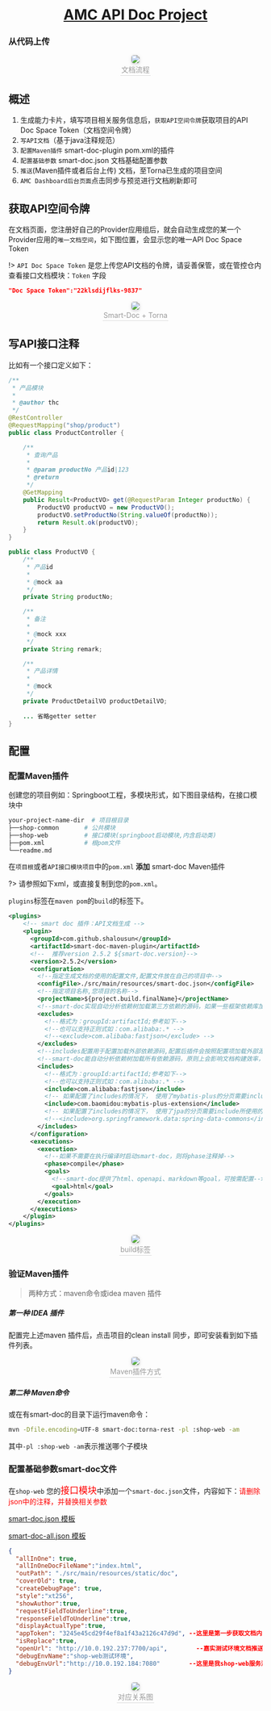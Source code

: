 <h1 align="center"><a href="https://code.jsfund.cn/platform/client/component/amc/amc-doc" target="_blank">AMC API Doc Project</a></h1>

### 从代码上传

<center>    <img style="border-radius: 0.3125em;    box-shadow: 0 2px 4px 0 rgba(34,36,38,.12),0 2px 10px 0 rgba(34,36,38,.08);"     src="./image/doc-pipe.svg">    <br>    <div style="color:orange; border-bottom: 1px solid #d9d9d9;    display: inline-block;    color: #999;    padding: 2px;">文档流程</div> </center>

## 概述

1. 生成能力卡片，填写项目相关服务信息后，`获取API空间令牌`获取项目的API Doc Space Token（文档空间令牌）
2. `写API文档`（基于java注释规范）
3. `配置Maven插件` smart-doc-plugin pom.xml的插件
4. `配置基础参数` smart-doc.json 文档基础配置参数
5. `推送`(Maven插件或者后台上传) 文档，至Torna已生成的项目空间
6. `AMC Dashboard后台页面`点击同步与预览进行文档刷新即可

## 获取API空间令牌

在文档页面，您注册好自己的Provider应用组后，就会自动生成您的某一个Provider应用的`唯一文档空间`，如下图位置，会显示您的唯一API Doc Space Token

!> `API Doc Space Token` 是您上传您API文档的令牌，请妥善保管，或在管控仓内查看接口文档模块：`Token` 字段


```json
"Doc Space Token":"22klsdijflks-9837"
```

<center>    <img style="border-radius: 0.3125em;    box-shadow: 0 2px 4px 0 rgba(34,36,38,.12),0 2px 10px 0 rgba(34,36,38,.08);"     src="../image/provider-2.png">    <br>    <div style="color:orange; border-bottom: 1px solid #d9d9d9;    display: inline-block;    color: #999;    padding: 2px;">Smart-Doc + Torna</div> </center>

## 写API接口注释

比如有一个接口定义如下：

```java
/**
 * 产品模块
 *
 * @author thc
 */
@RestController
@RequestMapping("shop/product")
public class ProductController {

    /**
     * 查询产品
     *
     * @param productNo 产品id|123
     * @return
     */
    @GetMapping
    public Result<ProductVO> get(@RequestParam Integer productNo) {
        ProductVO productVO = new ProductVO();
        productVO.setProductNo(String.valueOf(productNo));
        return Result.ok(productVO);
    }
}

public class ProductVO {
    /**
     * 产品id
     *
     * @mock aa
     */
    private String productNo;

    /**
     * 备注
     *
     * @mock xxx
     */
    private String remark;

    /**
     * 产品详情
     *
     * @mock
     */
    private ProductDetailVO productDetailVO;
    
    ... 省略getter setter   
}
```



## 配置

### 配置Maven插件

创建您的项目例如：Springboot工程，多模块形式，如下图目录结构，在接口模块中

```bash
your-project-name-dir  # 项目根目录 
├──shop-common       # 公共模块
├──shop-web          # 接口模块(springboot启动模块,内含启动类) 
├──pom.xml           # 根pom文件
└──readme.md
```

在`项目根`或者`API接口模块项目`中的`pom.xml` **添加** smart-doc Maven插件

?> 请参照如下xml，或直接复制到您的`pom.xml`。

`plugins`标签在`maven pom`的`build`的标签下。

```xml
<plugins>
    <!-- smart doc 插件：API文档生成 -->
    <plugin>
      <groupId>com.github.shalousun</groupId>
      <artifactId>smart-doc-maven-plugin</artifactId>
      <!--  推荐version 2.5.2 ${smart-doc.version}-->
      <version>2.5.2</version> 
      <configuration>
        <!--指定生成文档的使用的配置文件,配置文件放在自己的项目中-->
        <configFile>./src/main/resources/smart-doc.json</configFile>
        <!--指定项目名称,您项目的名称-->
        <projectName>${project.build.finalName}</projectName>
        <!--smart-doc实现自动分析依赖树加载第三方依赖的源码，如果一些框架依赖库加载不到导致报错，这时请使用excludes排除掉-->
        <excludes>
          <!--格式为：groupId:artifactId;参考如下-->
          <!--也可以支持正则式如：com.alibaba:.* -->
          <!--<exclude>com.alibaba:fastjson</exclude> -->
        </excludes>
        <!--includes配置用于配置加载外部依赖源码,配置后插件会按照配置项加载外部源代码而不是自动加载所有，因此使用时需要注意-->
        <!--smart-doc能自动分析依赖树加载所有依赖源码，原则上会影响文档构建效率，因此你可以使用includes来让插件加载你配置的组件-->
        <includes>
          <!--格式为：groupId:artifactId;参考如下-->
          <!--也可以支持正则式如：com.alibaba:.* -->
          <include>com.alibaba:fastjson</include>
          <!-- 如果配置了includes的情况下， 使用了mybatis-plus的分页需要include所使用的源码包 -->
          <include>com.baomidou:mybatis-plus-extension</include>
          <!-- 如果配置了includes的情况下， 使用了jpa的分页需要include所使用的源码包 -->
          <!--<include>org.springframework.data:spring-data-commons</include> -->
        </includes>
      </configuration>
      <executions>
        <execution>
          <!--如果不需要在执行编译时启动smart-doc，则将phase注释掉-->
          <phase>compile</phase>
          <goals>
            <!--smart-doc提供了html、openapi、markdown等goal，可按需配置-->
            <goal>html</goal>
          </goals>
        </execution>
      </executions>
    </plugin>
</plugins>
```

<center>    <img style="border-radius: 0.3125em;    box-shadow: 0 2px 4px 0 rgba(34,36,38,.12),0 2px 10px 0 rgba(34,36,38,.08);"     src="./image/build-tag.png">    <br>    <div style="color:orange; border-bottom: 1px solid #d9d9d9;    display: inline-block;    color: #999;    padding: 2px;">build标签</div> </center>

### 验证Maven插件

> 两种方式：maven命令或idea maven 插件

##### 第一种 IDEA 插件

配置完上述maven 插件后，点击项目的clean install 同步，即可安装看到如下插件列表。

<center>    <img style="border-radius: 0.3125em;    box-shadow: 0 2px 4px 0 rgba(34,36,38,.12),0 2px 10px 0 rgba(34,36,38,.08);"     src="../image/验证Maven.png">    <br>    <div style="color:orange; border-bottom: 1px solid #d9d9d9;    display: inline-block;    color: #999;    padding: 2px;">Maven插件方式</div> </center>

##### 第二种 Maven命令

或在有smart-doc的目录下运行maven命令：

```bash
mvn -Dfile.encoding=UTF-8 smart-doc:torna-rest -pl :shop-web -am
```

其中`-pl :shop-web -am`表示推送哪个子模块



### 配置基础参数smart-doc文件

 在`shop-web` 您的<font color=red size=4>接口模块</font>中添加一个`smart-doc.json`文件，内容如下：<font color= red>请删除json中的注释，并替换相关参数</font>

[Smart-doc]: ../image/smart-doc.json	"模板文件"

[smart-doc.json 模板](../image/smart-doc.json)

[smart-doc-all.json 模板](../image/smart-doc.json)



```json
{
  "allInOne": true,
  "allInOneDocFileName":"index.html",
  "outPath": "./src/main/resources/static/doc",  
  "coverOld": true,
  "createDebugPage": true,
  "style":"xt256",
  "showAuthor":true,
  "requestFieldToUnderline":true,
  "responseFieldToUnderline":true,
  "displayActualType":true,
  "appToken": "3245e45cd29f4ef8a1f43a2126c47d9d", --这里是第一步获取文档内的Token -请替换成您的Token
  "isReplace":true,
  "openUrl": "http://10.0.192.237:7700/api",	    --嘉实测试环境文档推送接口地址  -请不要改动此项参数
  "debugEnvName":"shop-web测试环境",
  "debugEnvUrl":"http://10.0.192.184:7080"        --这里是我shop-web服务测试环境的服务地址 -请替换成您的测试环境
}
```

<center>    <img style="border-radius: 0.3125em;    box-shadow: 0 2px 4px 0 rgba(34,36,38,.12),0 2px 10px 0 rgba(34,36,38,.08);"     src="./image/openapi.png">    <br>    <div style="color:orange; border-bottom: 1px solid #d9d9d9;    display: inline-block;    color: #999;    padding: 2px;">对应关系图</div> </center>
